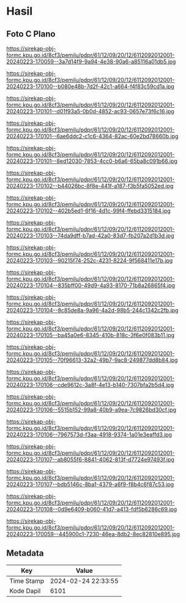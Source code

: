 # Hasil

## Foto C Plano

https://sirekap-obj-formc.kpu.go.id/8cf3/pemilu/pdpr/61/12/09/20/12/6112092012001-20240223-170059--3a7d14f9-9a94-4e38-90a6-a85116a01db5.jpg

https://sirekap-obj-formc.kpu.go.id/8cf3/pemilu/pdpr/61/12/09/20/12/6112092012001-20240223-170100--b080e48b-7d2f-42c1-a664-f4f83c59cd1a.jpg

https://sirekap-obj-formc.kpu.go.id/8cf3/pemilu/pdpr/61/12/09/20/12/6112092012001-20240223-170101--d01f93a5-0b0d-4852-ac93-0657e73f6c16.jpg

https://sirekap-obj-formc.kpu.go.id/8cf3/pemilu/pdpr/61/12/09/20/12/6112092012001-20240223-170101--6ae6ddc2-c1c6-4364-82ac-60e2bd78660b.jpg

https://sirekap-obj-formc.kpu.go.id/8cf3/pemilu/pdpr/61/12/09/20/12/6112092012001-20240223-170101--8ed12030-7853-4cc0-b6a6-65ba8c091b66.jpg

https://sirekap-obj-formc.kpu.go.id/8cf3/pemilu/pdpr/61/12/09/20/12/6112092012001-20240223-170102--b44026bc-8f8e-441f-a187-f3b5fa5052ed.jpg

https://sirekap-obj-formc.kpu.go.id/8cf3/pemilu/pdpr/61/12/09/20/12/6112092012001-20240223-170102--402b5ed1-6f16-4d1c-99f4-ffebd3315184.jpg

https://sirekap-obj-formc.kpu.go.id/8cf3/pemilu/pdpr/61/12/09/20/12/6112092012001-20240223-170103--74da9dff-b7ad-42a0-83d7-fb207a2d1b3d.jpg

https://sirekap-obj-formc.kpu.go.id/8cf3/pemilu/pdpr/61/12/09/20/12/6112092012001-20240223-170103--90215f74-252c-4231-8224-9f568411e17b.jpg

https://sirekap-obj-formc.kpu.go.id/8cf3/pemilu/pdpr/61/12/09/20/12/6112092012001-20240223-170104--835bff00-49d9-4a93-8170-71b8a26865f4.jpg

https://sirekap-obj-formc.kpu.go.id/8cf3/pemilu/pdpr/61/12/09/20/12/6112092012001-20240223-170104--8c85de8a-9a96-4a2d-98b5-244c1342c2fb.jpg

https://sirekap-obj-formc.kpu.go.id/8cf3/pemilu/pdpr/61/12/09/20/12/6112092012001-20240223-170105--ba45a0e6-8345-410b-818c-3f6e0f083b11.jpg

https://sirekap-obj-formc.kpu.go.id/8cf3/pemilu/pdpr/61/12/09/20/12/6112092012001-20240223-170105--70f96613-32a2-49b7-9ac8-249877dd8b84.jpg

https://sirekap-obj-formc.kpu.go.id/8cf3/pemilu/pdpr/61/12/09/20/12/6112092012001-20240223-170106--cde9612c-3a8f-4e13-b140-7307bfa2b5d4.jpg

https://sirekap-obj-formc.kpu.go.id/8cf3/pemilu/pdpr/61/12/09/20/12/6112092012001-20240223-170106--5515b152-99a8-40b9-a9ea-7c9826bd30cf.jpg

https://sirekap-obj-formc.kpu.go.id/8cf3/pemilu/pdpr/61/12/09/20/12/6112092012001-20240223-170106--7967573d-f3aa-4918-9374-1a01e3eaffd3.jpg

https://sirekap-obj-formc.kpu.go.id/8cf3/pemilu/pdpr/61/12/09/20/12/6112092012001-20240223-170107--ab8055f6-8841-4062-813f-d7724e97493f.jpg

https://sirekap-obj-formc.kpu.go.id/8cf3/pemilu/pdpr/61/12/09/20/12/6112092012001-20240223-170107--bdb5146c-8ba1-4379-a6f9-f8b4c6f87c53.jpg

https://sirekap-obj-formc.kpu.go.id/8cf3/pemilu/pdpr/61/12/09/20/12/6112092012001-20240223-170108--0d9e6409-b060-41d7-a413-fdf5b6286c69.jpg

https://sirekap-obj-formc.kpu.go.id/8cf3/pemilu/pdpr/61/12/09/20/12/6112092012001-20240223-170059--445900c1-7230-46ea-8db2-8ec82810e895.jpg


## Metadata

| Key        | Value               |
| ---------- | ------------------- |
| Time Stamp | 2024-02-24 22:33:55 |
| Kode Dapil | 6101                |



